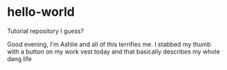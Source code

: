 # hello-world

Tutorial repository I guess?

Good evening, I'm Ashlie and all of this terrifies me. 
I stabbed my thumb with a button on my work vest today and that basically describes my whole dang life
